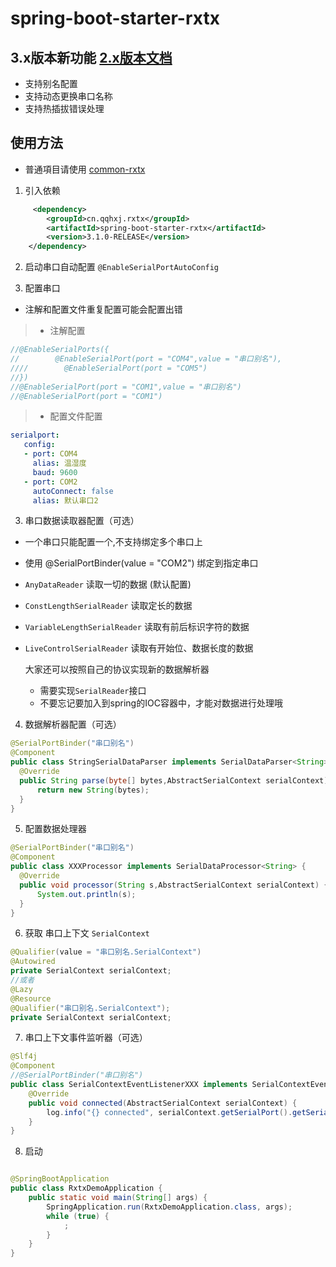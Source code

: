 # spring-boot-starter-rxtx

## 3.x版本新功能 [2.x版本文档](https://github.com/han1396735592/spring-boot-starter-rxtx/tree/2.1.0)

- 支持别名配置
- 支持动态更换串口名称
- 支持热插拔错误处理
## 使用方法

- 普通項目请使用 [common-rxtx](https://github.com/han1396735592/common-rxtx)

1. 引入依赖
 ```xml
      <dependency>
         <groupId>cn.qqhxj.rxtx</groupId>
         <artifactId>spring-boot-starter-rxtx</artifactId>
         <version>3.1.0-RELEASE</version>
     </dependency>
 ```
2. 启动串口自动配置 `@EnableSerialPortAutoConfig`

3. 配置串口

- 注解和配置文件重复配置可能会配置出错

> - 注解配置 
```java
//@EnableSerialPorts({
//        @EnableSerialPort(port = "COM4",value = "串口别名"),
////        @EnableSerialPort(port = "COM5")
//})
//@EnableSerialPort(port = "COM1",value = "串口别名")
//@EnableSerialPort(port = "COM1")
```
> - 配置文件配置
>
```yml
serialport:
   config:
   - port: COM4
     alias: 温湿度
     baud: 9600
   - port: COM2
     autoConnect: false
     alias: 默认串口2
 ```

3. 串口数据读取器配置（可选）

- 一个串口只能配置一个,不支持绑定多个串口上
- 使用 @SerialPortBinder(value = "COM2") 绑定到指定串口
- `AnyDataReader` 读取一切的数据 (默认配置)
- `ConstLengthSerialReader` 读取定长的数据
- `VariableLengthSerialReader` 读取有前后标识字符的数据
- `LiveControlSerialReader` 读取有开始位、数据长度的数据

  大家还可以按照自己的协议实现新的数据解析器
    - 需要实现`SerialReader`接口
    - 不要忘记要加入到spring的IOC容器中，才能对数据进行处理哦

4. 数据解析器配置（可选）
```java
@SerialPortBinder("串口别名")
@Component
public class StringSerialDataParser implements SerialDataParser<String> {
  @Override
  public String parse(byte[] bytes,AbstractSerialContext serialContext) {
      return new String(bytes);
  }
}
``` 
5. 配置数据处理器
```java
@SerialPortBinder("串口别名")
@Component
public class XXXProcessor implements SerialDataProcessor<String> {
  @Override
  public void processor(String s,AbstractSerialContext serialContext) {
      System.out.println(s);
  }
}
```  
 

6. 获取 串口上下文 `SerialContext`

```java
@Qualifier(value = "串口别名.SerialContext")
@Autowired
private SerialContext serialContext;
//或者
@Lazy
@Resource
@Qualifier("串口别名.SerialContext");
private SerialContext serialContext;
```

7. 串口上下文事件监听器（可选）

```java
@Slf4j
@Component
//@SerialPortBinder("串口别名")
public class SerialContextEventListenerXXX implements SerialContextEventListener {
    @Override
    public void connected(AbstractSerialContext serialContext) {
        log.info("{} connected", serialContext.getSerialPort().getSerialPortInstance().getName());
    }
}
```
8. 启动

```java

@SpringBootApplication
public class RxtxDemoApplication {
    public static void main(String[] args) {
        SpringApplication.run(RxtxDemoApplication.class, args);
        while (true) {
            ;
        }
    }
}
```   
